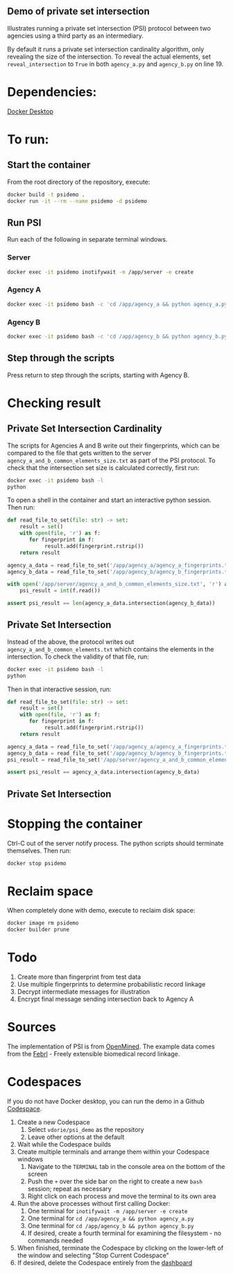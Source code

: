 Demo of private set intersection
-------------------------------

Illustrates running a private set intersection (PSI) protocol between two agencies using a third party as an intermediary.

By default it runs a private set intersection cardinality algorithm, only revealing the size of the intersection. To reveal the actual elements, set `reveal_intersection` to `True` in both `agency_a.py` and `agency_b.py` on line 19.

# Dependencies:

[Docker Desktop](https://www.docker.com/products/docker-desktop/)

# To run:

## Start the container

From the root directory of the repository, execute:

```sh
docker build -t psidemo .
docker run -it --rm --name psidemo -d psidemo
```

## Run PSI

Run each of the following in separate terminal windows.

### Server

```sh
docker exec -it psidemo inotifywait -m /app/server -e create
```

### Agency A

```sh
docker exec -it psidemo bash -c 'cd /app/agency_a && python agency_a.py'
```

### Agency B

```sh
docker exec -it psidemo bash -c 'cd /app/agency_b && python agency_b.py'
```

## Step through the scripts

Press return to step through the scripts, starting with Agency B.

# Checking result

## Private Set Intersection Cardinality

The scripts for Agencies A and B write out their fingerprints, which can be compared to the file that gets written to the server `agency_a_and_b_common_elements_size.txt` as part of the PSI protocol. To check that the intersection set size is calculated correctly, first run:

```sh
docker exec -it psidemo bash -l
python
```

To open a shell in the container and start an interactive python session. Then run:

```python
def read_file_to_set(file: str) -> set:
    result = set()
    with open(file, 'r') as f:
       for fingerprint in f:
            result.add(fingerprint.rstrip())
    return result

agency_a_data = read_file_to_set('/app/agency_a/agency_a_fingerprints.txt')
agency_b_data = read_file_to_set('/app/agency_b/agency_b_fingerprints.txt')

with open('/app/server/agency_a_and_b_common_elements_size.txt', 'r') as f:
    psi_result = int(f.read())

assert psi_result == len(agency_a_data.intersection(agency_b_data))
```

## Private Set Intersection

Instead of the above, the protocol writes out `agency_a_and_b_common_elements.txt` which contains the elements in the intersection. To check the validity of that file, run:

```sh
docker exec -it psidemo bash -l
python
```

Then in that interactive session, run:

```python
def read_file_to_set(file: str) -> set:
    result = set()
    with open(file, 'r') as f:
       for fingerprint in f:
            result.add(fingerprint.rstrip())
    return result

agency_a_data = read_file_to_set('/app/agency_a/agency_a_fingerprints.txt')
agency_b_data = read_file_to_set('/app/agency_b/agency_b_fingerprints.txt')
psi_result = read_file_to_set('/app/server/agency_a_and_b_common_elements.txt')

assert psi_result == agency_a_data.intersection(agency_b_data)
```


## Private Set Intersection

# Stopping the container

Ctrl-C out of the server notify process. The python scripts should terminate themselves. Then run:

```sh
docker stop psidemo
```

# Reclaim space

When completely done with demo, execute to reclaim disk space:

```sh
docker image rm psidemo
docker builder prune
```

# Todo

1. Create more than fingerprint from test data
2. Use multiple fingerprints to determine probabilistic record linkage
3. Decrypt intermediate messages for illustration
4. Encrypt final message sending intersection back to Agency A

# Sources

The implementation of PSI is from [OpenMined](https://github.com/OpenMined/PSI). The example data comes from the [Febrl](https://users.cecs.anu.edu.au/~Peter.Christen/Febrl/febrl-0.3/febrldoc-0.3/front.html) - Freely extensible biomedical record linkage.

# Codespaces

If you do not have Docker desktop, you can run the demo in a Github [Codespace](https://github.com/codespaces).

1. Create a new Codespace
   1. Select `vdorie/psi_demo` as the repository
   2. Leave other options at the default
2. Wait while the Codespace builds
3. Create multiple terminals and arrange them within your Codespace windows
   1. Navigate to the `TERMINAL` tab in the console area on the bottom of the screen
   2. Push the `+` over the side bar on the right to create a new `bash` session; repeat as necessary
   3. Right click on each process and move the terminal to its own area
4. Run the above processes without first calling Docker:
   1. One terminal for `inotifywait -m /app/server -e create`
   2. One terminal for `cd /app/agency_a && python agency_a.py`
   3. One terminal for `cd /app/agency_b && python agency_b.py`
   4. If desired, create a fourth terminal for examining the filesystem - no commands needed
5. When finished, terminate the Codespace by clicking on the lower-left of the window and selecting "Stop Current Codespace"
6. If desired, delete the Codespace entirely from the [dashboard](https://github.com/codespaces)
